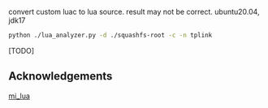 convert custom luac to lua source.
result may not be correct.
ubuntu20.04, jdk17

```bash
python ./lua_analyzer.py -d ./squashfs-root -c -n tplink
```

[TODO]


## Acknowledgements

[mi_lua](https://github.com/zh-explorer/mi_lua/)
